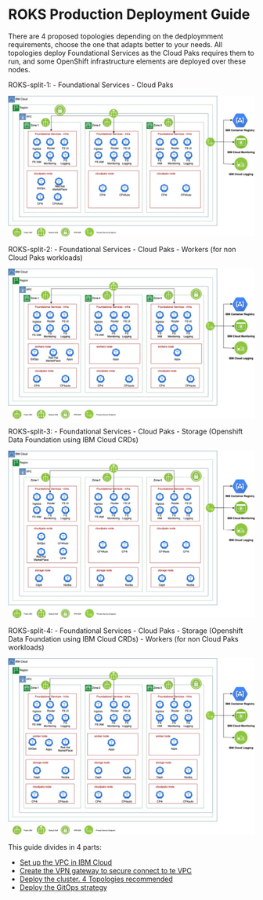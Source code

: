 # ROKS Production Deployment Guide
There are 4 proposed topologies depending on the dedploymment requirements, choose the one that adapts better to your needs. All topologies deploy Foundational Services as the Cloud Paks requires them to run, and some OpenShift infrastructure elements are deployed over these nodes.  

ROKS-split-1:
    - Foundational Services
    - Cloud Paks


![Target Architecture](./images/IBM_VPC_ROKS_split-1.jpg)

ROKS-split-2:
    - Foundational Services
    - Cloud Paks
    - Workers (for non Cloud Paks workloads)

![Target Architecture](./images/IBM_VPC_ROKS_split-2.jpg)

ROKS-split-3:
    - Foundational Services
    - Cloud Paks
    - Storage (Openshift Data Foundation using IBM Cloud CRDs)

![Target Architecture](./images/IBM_VPC_ROKS_split-3.jpg)

ROKS-split-4:
    - Foundational Services
    - Cloud Paks
    - Storage (Openshift Data Foundation using IBM Cloud CRDs)
    - Workers (for non Cloud Paks workloads)

![Target Architecture](./images/IBM_VPC_ROKS_split-4.jpg)


This guide divides in 4 parts:

- [Set up the VPC in IBM Cloud](./deploy-vpc.mdx)
- [Create the VPN gateway to secure connect to te VPC](./deploy-vpn-gateway.mdx)
- [Deploy the cluster. 4 Topologies recommended](./deploy-roks.mdx)
- [Deploy the GitOps strategy](./deploy-gitops.mdx)